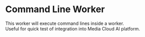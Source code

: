 # Command Line Worker

This worker will execute command lines inside a worker.  
Useful for quick test of integration into Media Cloud AI platform.
